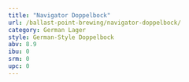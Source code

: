 ```yaml
---
title: "Navigator Doppelbock"
url: /ballast-point-brewing/navigator-doppelbock/
category: German Lager
style: German-Style Doppelbock
abv: 8.9
ibu: 0
srm: 0
upc: 0
---
```


